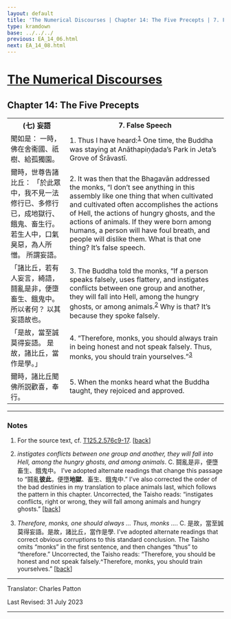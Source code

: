 ```yaml
---
layout: default
title: 'The Numerical Discourses | Chapter 14: The Five Precepts | 7. False Speech'
type: kramdown
base: ../../../
previous: EA_14_06.html
next: EA_14_08.html
---
```


<h1><a href='../index.html'>The Numerical Discourses</a></h1>
<h2>Chapter 14: The Five Precepts</h2>

<table class="trans">
  <th class='ch'>(七) 妄語</th>
  <th class='en'>7. False Speech</th>
  <tr>
    <td class='ch' title='T125.2.576c9'>聞如是： 一時，佛在舍衞國、祇樹、給孤獨園。</td>
    <td id='p1'>1. Thus I have heard:<sup id="ref1"><a href="#n1">1</a></sup> One time, the Buddha was staying at Anāthapiṇḍada’s Park in Jeta’s Grove of Śrāvastī.</td>
  </tr>
  <tr>
    <td class='ch' title='T125.2.576c10'>爾時，世尊告諸比丘： 「於此眾中，我不見一法修行已、多修行已，成地獄行、餓鬼、畜生行。 若生人中，口氣臭惡，為人所憎。 所謂妄語。</td>
    <td id='p2'>2. It was then that the Bhagavān addressed the monks, “I don’t see anything in this assembly like one thing that when cultivated and cultivated often accomplishes the actions of Hell, the actions of hungry ghosts, and the actions of animals. If they were born among humans, a person will have foul breath, and people will dislike them. What is that one thing? It’s false speech.</td>
  </tr>
  <tr>
    <td class='ch' title='T125.2.576c13'>「諸比丘，若有人妄言，綺語，鬪亂是非，便墮畜生、餓鬼中。 所以者何？ 以其妄語故也。</td>
    <td id='p3'>3. The Buddha told the monks, “If a person speaks falsely, uses flattery, and instigates conflicts between one group and another, they will fall into Hell, among the hungry ghosts, or among animals.<sup id="ref2"><a href="#n2">2</a></sup> Why is that? It’s because they spoke falsely.</td>
  </tr>
  <tr>
    <td class='ch' title='T125.2.576c15'>「是故，當至誠莫得妄語。 是故，諸比丘，當作是學。」</td>
    <td id='p4'>4. “Therefore, monks, you should always train in being honest and not speak falsely. Thus, monks, you should train yourselves.”<sup id="ref3"><a href="#n3">3</a></sup></td>
  </tr>
  <tr>
    <td class='ch' title='T125.2.576c16'>爾時，諸比丘聞佛所説歡喜，奉行。</td>
    <td id='p5'>5. When the monks heard what the Buddha taught, they rejoiced and approved.</td>
  </tr>
</table>

<hr/>

<h3 id="notes">Notes</h3>

<ol class="notes-list">
<li id="n1"><p>For the source text, cf. <a href="https://cbetaonline.dila.edu.tw/zh/T02n0125_p0576c09" target="_blank">T125.2.576c9-17</a>. [<a href="#ref1">back</a>]</p></li>
<li id="n2"><p><em>instigates conflicts between one group and another, they will fall into Hell, among the hungry ghosts, and among animals</em>. C. 鬪亂是非，便墮畜生、餓鬼中。 I’ve adopted alternate readings that change this passage to “鬪亂<strong>彼此</strong>，便墮<strong>地獄</strong>、畜生、餓鬼中.” I’ve also corrected the order of the bad destinies in my translation to place animals last, which follows the pattern in this chapter. Uncorrected, the Taisho reads: “instigates conflicts, right or wrong, they will fall among animals and hungry ghosts.” [<a href="#ref2">back</a>]</p></li>
<li id="n3"><p><em>Therefore, monks, one should always … Thus, monks …</em>. C. 是故，當至誠莫得妄語。是故，諸比丘，當作是學. I’ve adopted alternate readings that correct obvious corruptions to this standard conclusion. The Taisho omits “monks” in the first sentence, and then changes “thus” to “therefore.” Uncorrected, the Taisho reads: “Therefore, you should be honest and not speak falsely.^Therefore, monks, you should train yourselves.” [<a href="#ref3">back</a>]</p></li>
</ol>
<hr/>

<p class="translator">Translator: Charles Patton</p>
<p class='revised'>Last Revised: 31 July 2023</p>

<hr/>